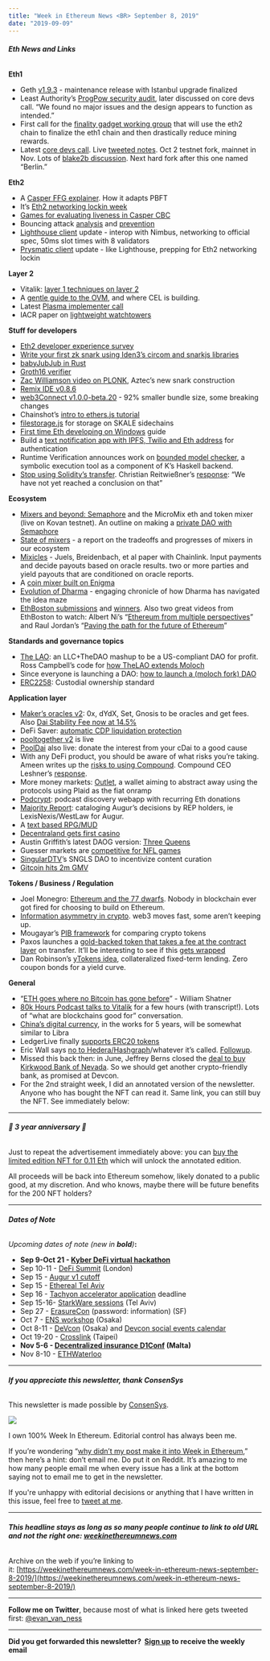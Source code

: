 ```yaml
---
title: "Week in Ethereum News <BR> September 8, 2019"
date: "2019-09-09"
---
```


###### **Eth News and Links**

**Eth1**

- Geth [v1.9.3](https://github.com/ethereum/go-ethereum/releases/tag/v1.9.3) - maintenance release with Istanbul upgrade finalized
- Least Authority’s [ProgPow security audit](https://github.com/ethereum-cat-herders/progpow-audit/blob/master/Least%20Authority%20-%20ProgPow%20Algorithm%20Initial%20Audit%20Report.pdf), later discussed on core devs call. “We found no major issues and the design appears to function as intended.”
- First call for the [finality gadget working group](https://youtu.be/ot_io5Xi13M?t=16) that will use the eth2 chain to finalize the eth1 chain and then drastically reduce mining rewards.
- Latest [core devs call](https://www.youtube.com/watch?v=6m0So81_j2Q). Live [tweeted notes](https://twitter.com/TimBeiko/status/1169976701302054913). Oct 2 testnet fork, mainnet in Nov. Lots of [blake2b discussion](https://github.com/ethereum/EIPs/issues/152). Next hard fork after this one named “Berlin.”

**Eth2**

- A [Casper FFG explainer](https://medium.com/unitychain/intro-to-casper-ffg-9ed944d98b2d). How it adapts PBFT
- It’s [Eth2 networking lockin week](https://github.com/ethereum/eth2.0-pm/blob/master/interop/lockin/goals-exercises.md)
- [Games for evaluating liveness in Casper CBC](https://ethresear.ch/t/games-for-evaluating-liveness-in-cbc-and-other-dag-protocols/6070)
- Bouncing attack [analysis](https://ethresear.ch/t/analysis-of-bouncing-attack-on-ffg/6113) and [prevention](https://ethresear.ch/t/prevention-of-bouncing-attack-on-ffg/6114)
- [Lighthouse client](https://lighthouse.sigmaprime.io/update-15.html) update - interop with Nimbus, networking to official spec, 50ms slot times with 8 validators
- [Prysmatic client](https://medium.com/prysmatic-labs/ethereum-2-0-development-update-34-prysmatic-labs-7937061af3a7) update - like Lighthouse, prepping for Eth2 networking lockin

**Layer 2**

- Vitalik: [layer 1 techniques on layer 2](https://ethresear.ch/t/cases-where-the-same-thing-can-be-done-with-layer-1-and-layer-2-techniques/6111)
- A [gentle guide to the OVM](https://medium.com/cryptoeconomics-lab/a-gentle-guide-to-the-ovm-934035646942), and where CEL is building.
- Latest [Plasma implementer call](https://www.youtube.com/watch?v=eT2a3HrENFM)
- IACR paper on [lightweight watchtowers](https://eprint.iacr.org/2019/986)

**Stuff for developers**

- [Eth2 developer experience survey](https://hwwhww.typeform.com/to/McUlt8)
- [Write your first zk snark using Iden3’s circom and snarkjs libraries](https://docs.iden3.io/#/guides/circom-and-snarkjs)
- [babyJubJub in Rust](https://github.com/arnaucube/babyjubjub-rs)
- [Groth16 verifier](https://github.com/snjax/groth16batchverifier/blob/master/contracts/Groth16Verifier.sol)
- [Zac Williamson video on PLONK](https://www.youtube.com/watch?v=NqrVcDuQ8hM), Aztec’s new snark construction
- [Remix IDE v0.8.6](https://twitter.com/EthereumRemix/status/1169587816680103936)
- [web3Connect v1.0.0-beta.20](https://gist.github.com/pedrouid/d1bbba594ec679fa16c85fce37c24a2c) - 92% smaller bundle size, some breaking changes
- Chainshot’s [intro to ethers.js tutorial](https://www.chainshot.com/intro/5c36bf15143eed0017f579755d6e7a3847e43837b005c4d7)
- [filestorage.js](https://github.com/skalenetwork/filestorage.js) for storage on SKALE sidechains
- [First time Eth developing on Windows](https://medium.com/@filzatariq92/build-your-ethereum-dapp-on-windows-with-truffle-ganache-and-metamask-beginners-guide-8c62b55ef556) guide
- Build a [text notification app with IPFS, Twilio and Eth address](https://medium.com/simpleid-dev-tools/tutorial-how-to-build-an-ipfs-text-notification-app-d7e1a89c784b) for authentication
- Runtime Verification announces work on [bounded model checker](https://runtimeverification.com/blog/the-rv-bounded-model-checker-a-lightweight-semantics-based-tool/), a symbolic execution tool as a component of K’s Haskell backend.
- [Stop using Solidity’s transfer](https://diligence.consensys.net/posts/2019/09/stop-using-soliditys-transfer-now/). Christian Reitwießner’s [response](https://twitter.com/ethchris/status/1169684628208259074): “We have not yet reached a conclusion on that”

**Ecosystem**

- [Mixers and beyond: Semaphore](https://medium.com/coinmonks/to-mixers-and-beyond-presenting-semaphore-a-privacy-gadget-built-on-ethereum-4c8b00857c9b) and the MicroMix eth and token mixer (live on Kovan testnet). An outline on making a [private DAO with Semaphore](https://ethresear.ch/t/private-dao-with-semaphore/6110)
- [State of mixers](https://github.com/tvanepps/State-of-the-Mixers-Summer-2019/blob/master/README.md) - a report on the tradeoffs and progresses of mixers in our ecosystem
- [Mixicles](https://chain.link/mixicles.pdf) - Juels, Breidenbach, et al paper with Chainlink. Input payments and decide payouts based on oracle results. two or more parties and yield payouts that are conditioned on oracle reports.
- A [coin mixer built on Enigma](https://blog.enigma.co/salad-coin-mixing-with-enigma-1c565adee79c)
- [Evolution of Dharma](https://blog.dharma.io/the-evolution-of-dharma-2017-present-64b841d9eac2) - engaging chronicle of how Dharma has navigated the idea maze
- [EthBoston submissions](https://ethboston.devpost.com/submissions) and [winners](https://twitter.com/ETHBoston/status/1170774191504674816). Also two great videos from EthBoston to watch: Albert Ni’s “[Ethereum from multiple perspectives](https://www.youtube.com/watch?v=QndfwZF8YeY)” and Raul Jordan’s “[Paving the path for the future of Ethereum](https://www.youtube.com/watch?v=iaWJp3ioTdc)”

**Standards and governance topics**

- [The LAO](https://medium.com/openlawofficial/the-lao-a-for-profit-limited-liability-autonomous-organization-9eae89c9669c): an LLC+TheDAO mashup to be a US-compliant DAO for profit. Ross Campbell’s code for [how TheLAO extends Moloch](https://medium.com/@rosscampbell9/venturing-into-the-lao-comparing-molochdao-and-vmlao-solidity-designs-81da2361dba5)
- Since everyone is launching a DAO: [how to launch a (moloch fork) DAO](https://molochdao.discourse.group/t/how-to-launch-a-dao/82)
- [ERC2258](https://github.com/ethereum/EIPs/issues/2258): Custodial ownership standard

**Application layer**

- [Maker’s oracles v2](https://blog.makerdao.com/introducing-oracles-v2-and-defi-feeds/): 0x, dYdX, Set, Gnosis to be oracles and get fees. Also [Dai Stability Fee now at 14.5%](https://twitter.com/MakerDaiBot/status/1170436478188568577)
- DeFi Saver: [automatic CDP liquidation protection](https://medium.com/defi-saver/automatic-liquidation-protection-and-leverage-increase-is-now-live-in-defi-saver-beta-e53b6194b35a)
- [pooltogether v2](https://www.reddit.com/r/ethereum/comments/czsz5u/no_loss_lottery_on_ethereum_launching_today/) is live
- [PoolDai](https://twitter.com/boredGenius/status/1168441905950015488) also live: donate the interest from your cDai to a good cause
- With any DeFi product, you should be aware of what risks you’re taking. Ameen writes up the [risks to using Compound](https://medium.com/@ameensol/what-you-should-know-before-putting-half-a-million-dai-in-compound-fafdb2645f77). Compound CEO Leshner’s [response](https://twitter.com/rleshner/status/1169274512900124672).
- More money markets: [Outlet](https://medium.com/outlet-finance/outlet-the-defi-bank-the-consumer-decentralized-finance-app-for-crypto-and-non-crypto-people-f2046fe36f4), a wallet aiming to abstract away using the protocols using Plaid as the fiat onramp
- [Podcrypt](https://www.reddit.com/r/ethereum/comments/d115ic/podcrypt_beta_has_been_released/): podcast discovery webapp with recurring Eth donations
- [Majority Report](https://medium.com/@sheehan_95/the-majority-report-af46c6743213): cataloging Augur’s decisions by REP holders, ie LexisNexis/WestLaw for Augur.
- A [text based RPG/MUD](https://www.reddit.com/r/ethereum/comments/d0kyze/earn_ether_next_weekend_playtesting_worlds_first/)
- [Decentraland gets first casino](https://ryanschultz.com/2019/09/03/decentraland-gets-its-first-casino-and-slot-machines-soon-you-will-be-able-to-gamble-using-mana-and-ethereum-at-chateau-satoshi/)
- Austin Griffith’s latest DAOG version: [Three Queens](https://medium.com/@austin_48503/three-queens-b3760c33ab4b)
- Guesser markets are [competitive for NFL games](https://medium.com/guesser/sports-fans-can-get-the-best-odds-for-every-sport-using-ethereum-2d7481170eab)
- [SingularDTV](https://medium.com/@SingularDTV/singulardtv-the-sngls-dao-sngls-2-0-and-breaker-6f23f473911c)’s SNGLS DAO to incentivize content curation
- [Gitcoin hits 2m GMV](https://twitter.com/gitcoin/status/1168533339466129408)

**Tokens / Business / Regulation**

- Joel Monegro: [Ethereum and the 77 dwarfs](https://www.placeholder.vc/blog/2019/8/31/ethereum-and-the-seven-dwarfs). Nobody in blockchain ever got fired for choosing to build on Ethereum.
- [Information asymmetry in crypto](https://medium.com/@jonathanjoseph/information-asymmetry-in-crypto-e7d17da04066). web3 moves fast, some aren’t keeping up.
- Mougayar’s [PIB framework](http://startupmanagement.org/2019/09/04/pulse-impact-and-breadth-pib-a-simple-framework-of-metrics-for-evaluating-cryptocurrencies-and-tokens/) for comparing crypto tokens
- Paxos launches a [gold-backed token that takes a fee at the contract layer](https://twitter.com/arvanaghi/status/1169713013705912326) on transfer. It’ll be interesting to see if this [gets wrapped](https://twitter.com/gakonst/status/1170045064829177856)
- Dan Robinson’s [yTokens idea](https://twitter.com/danrobinson/status/1169689525536215040), collateralized fixed-term lending. Zero coupon bonds for a yield curve.

**General**

- “[ETH goes where no Bitcoin has gone before](https://twitter.com/WilliamShatner/status/1168597678185275393)” - William Shatner
- [80k Hours Podcast talks to Vitalik](https://80000hours.org/podcast/episodes/vitalik-buterin-new-ways-to-fund-public-goods/) for a few hours (with transcript!). Lots of “what are blockchains good for” conversation.
- [China’s digital currency](https://www.reuters.com/article/us-china-cryptocurrency-cenbank/china-says-new-digital-currency-will-be-similar-to-facebooks-libra-idUSKCN1VR0NM), in the works for 5 years, will be somewhat similar to Libra
- LedgerLive finally [supports ERC20 tokens](https://www.ledger.com/ledger-live-securely-supporting-erc-20-tokens/)
- Eric Wall says [no to Hedera/Hashgraph](https://medium.com/@ercwl/hedera-hashgraph-time-for-some-fud-9e6653c11525)/whatever it’s called. [Followup](https://medium.com/@ercwl/counter-counter-fud-afed13a378c9).
- Missed this back then: in June, Jeffrey Berns closed the [deal to buy Kirkwood Bank of Nevada](https://thenevadaindependent.com/article/blockchains-ceo-charts-future-course-for-company-through-purchase-of-local-bank). So we should get another crypto-friendly bank, as promised at Devcon.
- For the 2nd straight week, I did an annotated version of the newsletter. Anyone who has bought the NFT can read it. Same link, you can still buy the NFT. See immediately below:

* * *

###### **🎂 3 year anniversary 🎂**

Just to repeat the advertisement immediately above: you can [buy the limited edition NFT for 0.11 Eth](https://weekinethereumnews.com/three-year-anniversary-edition/) which will unlock the annotated edition.

All proceeds will be back into Ethereum somehow, likely donated to a public good, at my discretion. And who knows, maybe there will be future benefits for the 200 NFT holders?

* * *

###### **Dates of Note**

_Upcoming dates of note (new in **bold**)_**:**

- **Sep 9-Oct 21 - [Kyber DeFi virtual hackathon](https://blog.kyber.network/kyber-defi-virtual-hackathon-620cdbe67c9f)**
- Sep 10-11 - [DeFi Summit](https://defisumm.it/) (London)
- Sep 15 - [Augur v1 cutoff](https://www.augur.net/blog/v1-cutoff/)
- Sep 15 - [Ethereal Tel Aviv](https://etherealsummit.com/events/ethereal-tel-aviv/)
- Sep 16 - [Tachyon accelerator application](https://labs.consensys.net/tachyon/) deadline
- Sep 15-16- [StarkWare sessions](https://www.starkware.co/sessions/) (Tel Aviv)
- Sep 27 - [ErasureCon](https://erasure.xxx/con) (password: information) (SF)
- Oct 7 - [ENS workshop](https://medium.com/the-ethereum-name-service/ens-workshop-applications-are-now-open-f46db6c63384) (Osaka)
- Oct 8-11 - [DeVcon](https://devcon.org/) (Osaka) and [Devcon social events calendar](http://osaka.kickback.events/events/)
- Oct 19-20 - [Crosslink](https://crosslink.taipei/) (Taipei)
- **Nov 5-6 - [Decentralized insurance D1Conf](https://blog.etherisc.com/d1conf-2019-to-focus-on-blockchain-adoption-november-5-6th-in-malta-3b8b582ac7b4) (Malta)**
- Nov 8-10 - [ETHWaterloo](https://ethwaterloo.com/)

* * *

###### **If you appreciate this newsletter, thank ConsenSys**

This newsletter is made possible by [ConsenSys](https://consensys.net/).  

[![](https://cdn.substack.com/image/fetch/w_1100,c_limit,f_auto,q_auto:good/https%3A%2F%2Fbucketeer-e05bbc84-baa3-437e-9518-adb32be77984.s3.amazonaws.com%2Fpublic%2Fimages%2F08f1b2fd-57e2-4d4b-bd42-730c769114be_240x240.jpeg)](https://cdn.substack.com/image/fetch/c_limit,f_auto,q_auto:good/https%3A%2F%2Fbucketeer-e05bbc84-baa3-437e-9518-adb32be77984.s3.amazonaws.com%2Fpublic%2Fimages%2F08f1b2fd-57e2-4d4b-bd42-730c769114be_240x240.jpeg)

I own 100% Week In Ethereum. Editorial control has always been me.

If you’re wondering “[why didn’t my post make it into Week in Ethereum](https://www.evanvanness.com/post/179914035841/why-didnt-my-post-make-the-newsletter),” then here’s a hint: don’t email me. Do put it on Reddit. It’s amazing to me how many people email me when every issue has a link at the bottom saying not to email me to get in the newsletter.

If you're unhappy with editorial decisions or anything that I have written in this issue, feel free to [tweet at me](https://twitter.com/evan_van_ness).

* * *

###### **This headline stays as long as so many people continue to link to old URL and not the right one: [weekinethereumnews.com](https://weekinethereumnews.com/)**

Archive on the web if you’re linking to it: [https://weekinethereumnews.com/week-in-ethereum-news-september-8-2019/](https://weekinethereumnews.com/week-in-ethereum-news-september-8-2019/)

* * *

**Follow me on Twitter**, because most of what is linked here gets tweeted first: [@evan\_van\_ness](https://twitter.com/evan_van_ness)

* * *

**Did you get forwarded this newsletter?  [Sign up](https://weekinethereum.substack.com/subscribe#about) to receive the weekly email**
